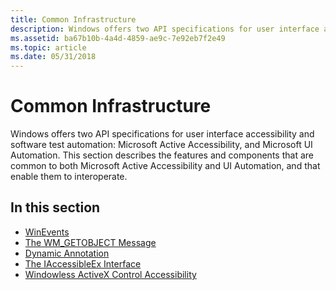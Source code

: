 ```yaml
---
title: Common Infrastructure
description: Windows offers two API specifications for user interface accessibility and software test automation Microsoft Active Accessibility, and Microsoft UI Automation.
ms.assetid: ba67b10b-4a4d-4859-ae9c-7e92eb7f2e49
ms.topic: article
ms.date: 05/31/2018
---
```


# Common Infrastructure

Windows offers two API specifications for user interface accessibility and software test automation: Microsoft Active Accessibility, and Microsoft UI Automation. This section describes the features and components that are common to both Microsoft Active Accessibility and UI Automation, and that enable them to interoperate.

## In this section

-   [WinEvents](winevents-infrastructure.md)
-   [The WM\_GETOBJECT Message](the-wm-getobject-message.md)
-   [Dynamic Annotation](dynamic-annotation-common.md)
-   [The IAccessibleEx Interface](iaccessibleex.md)
-   [Windowless ActiveX Control Accessibility](windowless-activex-control-accessibility.md)

 

 




